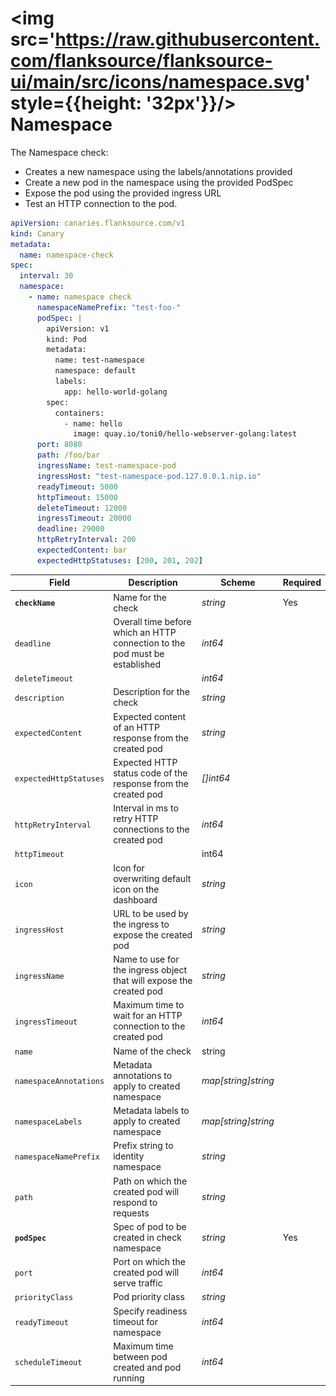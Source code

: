 # <img src='https://raw.githubusercontent.com/flanksource/flanksource-ui/main/src/icons/namespace.svg' style={{height: '32px'}}/> Namespace

The Namespace check:

* Creates a new namespace using the labels/annotations provided
* Create a new pod in the namespace using the provided PodSpec
* Expose the pod using the provided ingress URL
* Test an HTTP connection to the pod.

```yaml
apiVersion: canaries.flanksource.com/v1
kind: Canary
metadata:
  name: namespace-check
spec:
  interval: 30
  namespace:
    - name: namespace check
      namespaceNamePrefix: "test-foo-"
      podSpec: |
        apiVersion: v1
        kind: Pod
        metadata:
          name: test-namespace
          namespace: default
          labels:
            app: hello-world-golang
        spec:
          containers:
            - name: hello
              image: quay.io/toni0/hello-webserver-golang:latest
      port: 8080
      path: /foo/bar
      ingressName: test-namespace-pod
      ingressHost: "test-namespace-pod.127.0.0.1.nip.io"
      readyTimeout: 5000
      httpTimeout: 15000
      deleteTimeout: 12000
      ingressTimeout: 20000
      deadline: 29000
      httpRetryInterval: 200
      expectedContent: bar
      expectedHttpStatuses: [200, 201, 202]
```

| Field | Description | Scheme | Required |
| ----- | ----------- | ------ | -------- |
| **`checkName`** | Name for the check | *string* | Yes |
| `deadline` | Overall time before which an HTTP connection to the pod must be established | *int64* |  |
| `deleteTimeout` |  | *int64* |  |
| `description` | Description for the check | *string* |  |
| `expectedContent` | Expected content of an HTTP response from the created pod | *string* |  |
| `expectedHttpStatuses` | Expected HTTP status code of the response from the created pod | *\[\]int64* |  |
| `httpRetryInterval` | Interval in ms to retry HTTP connections to the created pod | *int64* |  |
| `httpTimeout` |  | int64 |  |
| `icon` | Icon for overwriting default icon on the dashboard | *string* |  |
| `ingressHost` | URL to be used by the ingress to expose the created pod | *string* |  |
| `ingressName` | Name to use for the ingress object that will expose the created pod | *string* |  |
| `ingressTimeout` | Maximum time to wait for an HTTP connection to the created pod | *int64* |  |
| `name` | Name of the check | string |  |
| `namespaceAnnotations` | Metadata annotations to apply to created namespace | *map[string]string* |  |
| `namespaceLabels` | Metadata labels to apply to created namespace | *map[string]string* |  |
| `namespaceNamePrefix` | Prefix string to identity namespace | *string* |  |
| `path` | Path on which the created pod will respond to requests | *string* |  |
| **`podSpec`** | Spec of pod to be created in check namespace | *string* | Yes |
|`port` | Port on which the created pod will serve traffic | *int64* |  |
| `priorityClass` | Pod priority class | *string* |  |
| `readyTimeout` | Specify readiness timeout for namespace | *int64* |  |
| `scheduleTimeout` | Maximum time between pod created and pod running | *int64* |  |
